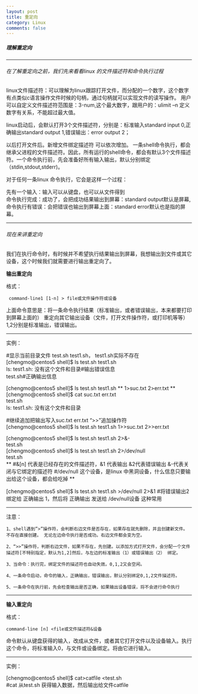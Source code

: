 ```yaml
---
layout: post
title: 重定向
category: Linux
comments: false
---
```

##### 理解重定向
***
###### 在了解重定向之前，我们先来看看linux 的文件描述符和命令执行过程

linux文件描述符：可以理解为linux跟踪打开文件，而分配的一个数字，这个数字有点类似c语言操作文件时候的句柄，通过句柄就可以实现文件的读写操作。 用户可以自定义文件描述符范围是：3-num,这个最大数字，跟用户的：ulimit –n 定义数字有关系，不能超过最大值。


linux启动后，会默认打开3个文件描述符，分别是：标准输入standard input 0,正确输出standard output 1,错误输出：error output 2；

以后打开文件后。新增文件绑定描述符 可以依次增加。 一条shell命令执行，都会继承父进程的文件描述符。因此，所有运行的shell命令，都会有默认3个文件描述符。一个命令执行前，先会准备好所有输入输出，默认分别绑定（stdin,stdout,stderr)。

对于任何一条linux 命令执行，它会是这样一个过程：

先有一个输入：输入可以从键盘，也可以从文件得到  
命令执行完成：成功了，会把成功结果输出到屏幕：standard output默认是屏幕,
命令执行有错误：会把错误也输出到屏幕上面：standard error默认也是指的屏幕。

***
###### 现在来讲重定向

我们在执行命令时，有时候并不希望执行结果输出到屏幕，我想输出到文件或其它设备，这个时候我们就需要进行输出重定向了。

**输出重定向**

格式：

     command-line1 [1-n] > file或文件操作符或设备

  上面命令意思是：将一条命令执行结果（标准输出，或者错误输出，本来都要打印到屏幕上面的）  重定向其它输出设备（文件，打开文件操作符，或打印机等等）1,2分别是标准输出，错误输出。
  ***

  实例：

  #显示当前目录文件 test.sh test1.sh， test1.sh实际不存在  
  [chengmo@centos5 shell]$ ls test.sh test1.sh  
  ls: test1.sh: 没有这个文件和目录#输出错误信息  
  test.sh#正确输出信息

  [chengmo@centos5 shell]$ ls test.sh test1.sh ** 1>suc.txt 2>err.txt **  
  [chengmo@centos5 shell]$ cat suc.txt err.txt   
  test.sh  
  ls: test1.sh: 没有这个文件和目录  

  #继续追加把输出写入suc.txt err.txt  “>>”追加操作符  
  [chengmo@centos5 shell]$ ls test.sh test1.sh 1>>suc.txt 2>>err.txt   

  [chengmo@centos5 shell]$ ls test.sh test1.sh 2>&-   
  test.sh  
  [chengmo@centos5 shell]$ ls test.sh test1.sh 2>/dev/null  
  test.sh    
  ** #&[n] 代表是已经存在的文件描述符，&1 代表输出 &2代表错误输出 &-代表关闭与它绑定的描述符   #/dev/null 这个设备，是linux 中黑洞设备，什么信息只要输出给这个设备，都会给吃掉 **


  [chengmo@centos5 shell]$ ls test.sh test1.sh >/dev/null 2>&1  #将错误输出2 绑定给 正确输出 1，然后将 正确输出 发送给 /dev/null设备  这种常用  
***
  注意：

    1、shell遇到”>”操作符，会判断右边文件是否存在，如果存在就先删除，并且创建新文件。不存在直接创建。 无论左边命令执行是否成功。右边文件都会变为空。

    2、“>>”操作符，判断右边文件，如果不存在，先创建。以添加方式打开文件，会分配一个文件描述符[不特别指定，默认为1,2]然后，与左边的标准输出（1）或错误输出（2） 绑定。

    3、当命令：执行完，绑定文件的描述符也自动失效。0,1,2又会空闲。

    4、一条命令启动，命令的输入，正确输出，错误输出，默认分别绑定0,1,2文件描述符。

    5、一条命令在执行前，先会检查输出是否正确，如果输出设备错误，将不会进行命令执行   

***
**输入重定向**

格式：

    command-line [n] <file或文件描述符&设备

命令默认从键盘获得的输入，改成从文件，或者其它打开文件以及设备输入。执行这个命令，将标准输入0，与文件或设备绑定。将由它进行输入。
***
实例：

[chengmo@centos5 shell]$ cat>catfile <test.sh  
\#cat 从test.sh 获得输入数据，然后输出给文件catfile

